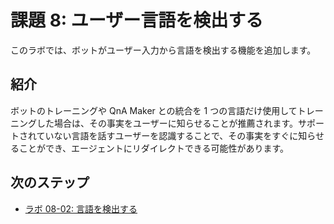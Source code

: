 ﻿# 課題 8: ユーザー言語を検出する

このラボでは、ボットがユーザー入力から言語を検出する機能を追加します。

## 紹介

ボットのトレーニングや QnA Maker との統合を 1 つの言語だけ使用してトレーニングした場合は、その事実をユーザーに知らせることが推薦されます。サポートされていない言語を話すユーザーを認識することで、その事実をすぐに知らせることができ、エージェントにリダイレクトできる可能性があります。

## 次のステップ

- [ラボ 08-02: 言語を検出する](../Lab8-Detect_Language/02-Detect_Language.md)
